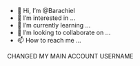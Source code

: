 - 👋 Hi, I’m @Barachiel
- 👀 I’m interested in ...
- 🌱 I’m currently learning ...
- 💞️ I’m looking to collaborate on ...
- 📫 How to reach me ...

CHANGED MY MAIN ACCOUNT USERNAME


<!---
Barachiel/Barachiel is a ✨ special ✨ repository because its `README.md` (this file) appears on your GitHub profile.
You can click the Preview link to take a look at your changes.
--->
